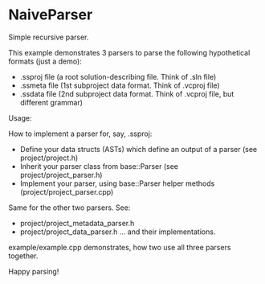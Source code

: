 # NaiveParser

Simple recursive parser.

This example demonstrates 3 parsers to parse the following hypothetical
formats (just a demo):

* .ssproj file (a root solution-describing file. Think of .sln file)
* .ssmeta file (1st subproject data format. Think of .vcproj file)
* .ssdata file (2nd subproject data format. Think of .vcproj file, but different grammar)

Usage:

How to implement a parser for, say, .ssproj:
* Define your data structs (ASTs) which define an output of a parser (see project/project.h)
* Inherit your parser class from base::Parser (see project/project_parser.h)
* Implement your parser, using base::Parser helper methods (project/project_parser.cpp)

Same for the other two parsers. See:
* project/project_metadata_parser.h
* project/project_data_parser.h
... and their implementations.

example/example.cpp demonstrates, how two use all three parsers together.

Happy parsing!

